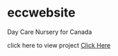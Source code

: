 # eccwebsite
Day Care Nursery for Canada 

click here to view project <a href="https://dayana-alonso.github.io/eccwebsite">Click Here</a>
